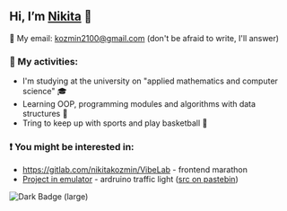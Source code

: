 ## Hi, I’m [Nikita](https://t.me/kozmin_nikita) 👋 
📧 My email: kozmin2100@gmail.com (don't be afraid to write, I'll answer)
### 🎯 My activities:
- I'm studying at the university on "applied mathematics and computer science" 🎓
- Learning OOP, programming modules and algorithms with data structures 🌱
- Tring to keep up with sports and play basketball 🏀
### ❗ You might be interested in:
- https://gitlab.com/nikitakozmin/VibeLab - frontend marathon
- [Project in emulator](https://wokwi.com/projects/415095930291386369) - ardruino traffic light ([src on pastebin](https://pastebin.com/Q8CWnbd5))
<img alt="Dark Badge (large)" src="https://www.codewars.com/users/NikitaKozmin/badges/large">
